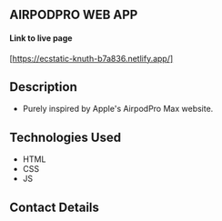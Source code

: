## AIRPODPRO WEB APP


#### Link to live page
  [https://ecstatic-knuth-b7a836.netlify.app/]

  
## Description
* Purely inspired by Apple's AirpodPro Max website.

## Technologies Used
 * HTML
 * CSS
 * JS

## Contact Details

